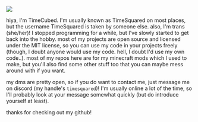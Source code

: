 ![](https://github-readme-stats.vercel.app/api?username=timecubed&theme=nightowl&show_icons=true&hide_border=false&count_private=true)

hiya, I'm TimeCubed. I'm usually known as TimeSquared on most places, but the username TimeSquared is taken by someone else. also, I'm trans (she/her)!
I stopped programming for a while, but I've slowly started to get back into the hobby. most of my projects are open source and licensed under the MIT
license, so you can use my code in your projects freely (though, I doubt anyone would use my code. hell, I doubt I'd use my own code..). most of my
repos here are for my minecraft mods which I used to make, but you'll also find some other stuff too that you can maybe mess around with if you want.

my dms are pretty open, so if you do want to contact me, just message me on discord (my handle's `timesquared`)! I'm usually online a lot of the time,
so I'll probably look at your message somewhat quickly (but do introduce yourself at least).

thanks for checking out my github!

